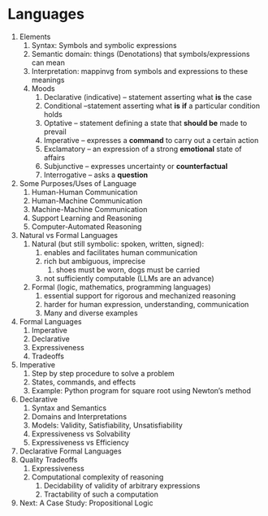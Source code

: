# Languages

1. Elements  
   1. Syntax: Symbols and symbolic expressions
   2. Semantic domain: things (Denotations) that symbols/expressions can mean  
   3. Interpretation: mappinvg from symbols and expressions to these meanings  
   4. Moods  
      1) Declarative (indicative) – statement asserting what **is** the case  
      2) Conditional –statement asserting what **is** **if** a particular condition holds
      3) Optative – statement defining a state that **should be** made to prevail  
      4) Imperative – expresses a **command** to carry out a certain action  
      5) Exclamatory – an expression of a strong **emotional** state of affairs  
      6) Subjunctive – expresses uncertainty or **counterfactual**
      7) Interrogative – asks a **question**  
2. Some Purposes/Uses of Language
   1. Human-Human Communication
   2. Human-Machine Communication
   3. Machine-Machine Communication
   4. Support Learning and Reasoning  
   5. Computer-Automated Reasoning  
3. Natural vs Formal Languages  
   1. Natural (but still symbolic: spoken, written, signed):
      1) enables and facilitates human communication  
      2) rich but ambiguous, imprecise
         1) shoes must be worn, dogs must be carried  
      3) not sufficiently computable (LLMs are an advance)  
   2. Formal (logic, mathematics, programming languages)  
      1) essential support for rigorous and mechanized reasoning
      2) harder for human expression, understanding, communication
      3) Many and diverse examples
4. Formal Languages
   1. Imperative  
   2. Declarative  
   3. Expressiveness
   4. Tradeoffs
5. Imperative  
   1. Step by step procedure to solve a problem
   2. States, commands, and effects
   3. Example: Python program for square root using Newton’s method  
6. Declarative  
   1) Syntax and Semantics
   2) Domains and Interpretations  
   3) Models: Validity, Satisfiability, Unsatisfiability  
   4) Expressiveness vs Solvability
   5) Expressiveness vs Efficiency  
7. Declarative Formal Languages  
8. Quality Tradeoffs  
   1. Expressiveness  
   2. Computational complexity of reasoning
      1) Decidability of validity of arbitrary expressions  
      2) Tractability of such a computation  
9. Next: A Case Study: Propositional Logic  
